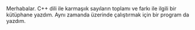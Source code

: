 Merhabalar. C++ dili ile karmaşıık sayıların toplamı ve farkı ile ilgili bir kütüphane yazdım. Aynı zamanda üzerinde çalıştırmak için bir program da yazdım.
